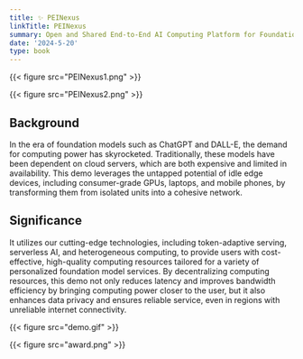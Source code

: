 ```yaml
---
title: ✨ PEINexus
linkTitle: PEINexus
summary: Open and Shared End-to-End AI Computing Platform for Foundation Model-as-a-Service
date: '2024-5-20'
type: book
---
```


{{< figure src="PEINexus1.png" >}}

{{< figure src="PEINexus2.png" >}}

## Background

In the era of foundation models such as ChatGPT and DALL-E, the demand for computing power has skyrocketed. Traditionally, these models have been dependent on cloud servers, which are both expensive and limited in availability. This demo leverages the untapped potential of idle edge devices, including consumer-grade GPUs, laptops, and mobile phones, by transforming them from isolated units into a cohesive network.


## Significance

It utilizes our cutting-edge technologies, including token-adaptive serving, serverless AI, and heterogeneous computing, to provide users with cost-effective, high-quality computing resources tailored for a variety of personalized foundation model services. By decentralizing computing resources, this demo not only reduces latency and improves bandwidth efficiency by bringing computing power closer to the user, but it also enhances data privacy and ensures reliable service, even in regions with unreliable internet connectivity.


{{< figure src="demo.gif" >}}


{{< figure src="award.png" >}}

